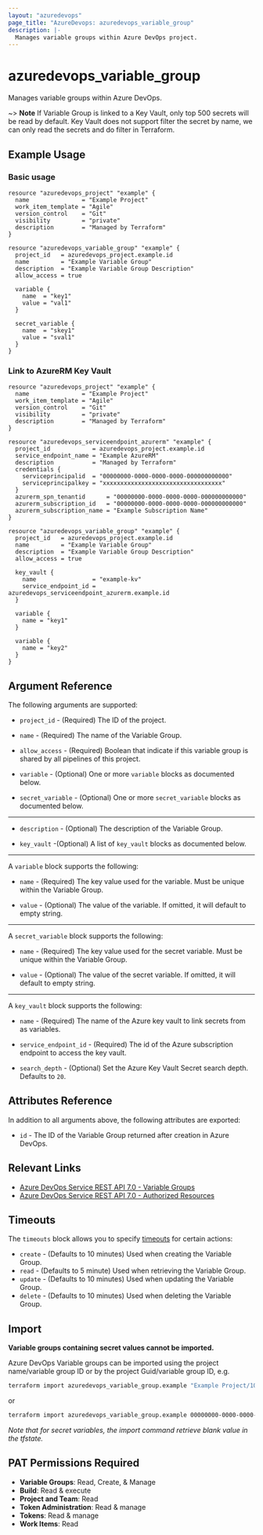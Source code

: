 ```yaml
---
layout: "azuredevops"
page_title: "AzureDevops: azuredevops_variable_group"
description: |-
  Manages variable groups within Azure DevOps project.
---
```


# azuredevops_variable_group

Manages variable groups within Azure DevOps.

~> **Note**
If Variable Group is linked to a Key Vault, only top 500 secrets will be read by default. Key Vault does not support filter the secret by name, 
we can only read the secrets and do filter in Terraform.

## Example Usage

### Basic usage
```hcl
resource "azuredevops_project" "example" {
  name               = "Example Project"
  work_item_template = "Agile"
  version_control    = "Git"
  visibility         = "private"
  description        = "Managed by Terraform"
}

resource "azuredevops_variable_group" "example" {
  project_id   = azuredevops_project.example.id
  name         = "Example Variable Group"
  description  = "Example Variable Group Description"
  allow_access = true

  variable {
    name  = "key1"
    value = "val1"
  }

  secret_variable {
    name  = "skey1"
    value = "sval1"
  }
}
```

### Link to AzureRM Key Vault

```hcl
resource "azuredevops_project" "example" {
  name               = "Example Project"
  work_item_template = "Agile"
  version_control    = "Git"
  visibility         = "private"
  description        = "Managed by Terraform"
}

resource "azuredevops_serviceendpoint_azurerm" "example" {
  project_id            = azuredevops_project.example.id
  service_endpoint_name = "Example AzureRM"
  description           = "Managed by Terraform"
  credentials {
    serviceprincipalid  = "00000000-0000-0000-0000-000000000000"
    serviceprincipalkey = "xxxxxxxxxxxxxxxxxxxxxxxxxxxxxxxxxx"
  }
  azurerm_spn_tenantid      = "00000000-0000-0000-0000-000000000000"
  azurerm_subscription_id   = "00000000-0000-0000-0000-000000000000"
  azurerm_subscription_name = "Example Subscription Name"
}

resource "azuredevops_variable_group" "example" {
  project_id   = azuredevops_project.example.id
  name         = "Example Variable Group"
  description  = "Example Variable Group Description"
  allow_access = true

  key_vault {
    name                = "example-kv"
    service_endpoint_id = azuredevops_serviceendpoint_azurerm.example.id
  }

  variable {
    name = "key1"
  }

  variable {
    name = "key2"
  }
}
```

## Argument Reference

The following arguments are supported:

* `project_id` - (Required) The ID of the project.

* `name` - (Required) The name of the Variable Group.

* `allow_access` - (Required) Boolean that indicate if this variable group is shared by all pipelines of this project.

* `variable` - (Optional) One or more `variable` blocks as documented below.

* `secret_variable` - (Optional) One or more `secret_variable` blocks as documented below.

---

* `description` - (Optional) The description of the Variable Group.

* `key_vault` -(Optional) A list of `key_vault` blocks as documented below.

---

A `variable` block supports the following:

* `name` - (Required) The key value used for the variable. Must be unique within the Variable Group.

* `value` - (Optional) The value of the variable. If omitted, it will default to empty string.

---

A `secret_variable` block supports the following:

* `name` - (Required) The key value used for the secret variable. Must be unique within the Variable Group.

* `value` - (Optional) The value of the secret variable. If omitted, it will default to empty string.

---

A `key_vault` block supports the following:

* `name` - (Required) The name of the Azure key vault to link secrets from as variables.

* `service_endpoint_id` - (Required) The id of the Azure subscription endpoint to access the key vault.

* `search_depth` - (Optional) Set the Azure Key Vault Secret search depth. Defaults to `20`. 

## Attributes Reference

In addition to all arguments above, the following attributes are exported:

* `id` - The ID of the Variable Group returned after creation in Azure DevOps.

## Relevant Links

- [Azure DevOps Service REST API 7.0 - Variable Groups](https://docs.microsoft.com/en-us/rest/api/azure/devops/distributedtask/variablegroups?view=azure-devops-rest-7.0)
- [Azure DevOps Service REST API 7.0 - Authorized Resources](https://docs.microsoft.com/en-us/rest/api/azure/devops/build/authorizedresources?view=azure-devops-rest-7.0)

## Timeouts

The `timeouts` block allows you to specify [timeouts](https://developer.hashicorp.com/terraform/language/resources/syntax#operation-timeouts) for certain actions:

* `create` - (Defaults to 10 minutes) Used when creating the Variable Group.
* `read` - (Defaults to 5 minute) Used when retrieving the Variable Group.
* `update` - (Defaults to 10 minutes) Used when updating the Variable Group.
* `delete` - (Defaults to 10 minutes) Used when deleting the Variable Group.

## Import
**Variable groups containing secret values cannot be imported.**

Azure DevOps Variable groups can be imported using the project name/variable group ID or by the project Guid/variable group ID, e.g.

```sh
terraform import azuredevops_variable_group.example "Example Project/10"
```

or

```sh
terraform import azuredevops_variable_group.example 00000000-0000-0000-0000-000000000000/0
```

_Note that for secret variables, the import command retrieve blank value in the tfstate._

## PAT Permissions Required

- **Variable Groups**: Read, Create, & Manage
- **Build**: Read & execute
- **Project and Team**: Read
- **Token Administration**: Read & manage
- **Tokens**: Read & manage
- **Work Items**: Read
